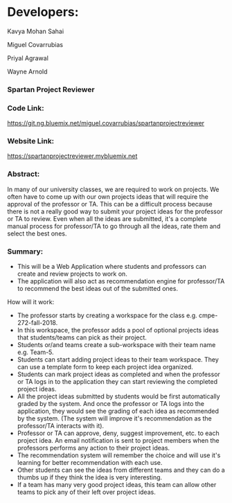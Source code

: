 # Developers:
Kavya Mohan Sahai

Miguel Covarrubias

Priyal Agrawal

Wayne Arnold


### Spartan Project Reviewer

### Code Link:
https://git.ng.bluemix.net/miguel.covarrubias/spartanprojectreviewer

### Website Link: 
https://spartanprojectreviewer.mybluemix.net

### Abstract: 
In many of our university classes, we are required to work on projects. We often have to come up with our own projects ideas that will require the approval of the professor or TA. This can be a difficult process because there is not a really good way to submit your project ideas for the professor or TA to review. Even when all the ideas are submitted, it's a complete manual process for professor/TA to go through all the ideas, rate them and select the best ones.

### Summary:
- This will be a Web Application where students and professors can create and review projects to work on.
- The application will also act as recommendation engine for professor/TA to recommend the best ideas out of the submitted ones.

How will it work:
- The professor starts by creating a workspace for the class e.g. cmpe-272-fall-2018. 
- In this workspace, the professor adds a pool of optional projects ideas that students/teams can pick as their project. 
- Students or/and teams create a sub-workspace with their team name e.g. Team-5.
- Students can start adding project ideas to their team workspace. They can use a template form to keep each project idea organized. 
- Students can mark project ideas as completed and when the professor or TA logs in to the application they can start reviewing the completed project ideas. 
- All the project ideas submitted by students would be first automatically graded by the system. And once the professor or TA logs into the application, they would see the grading of each idea as recommended by the system. (The system will improve it's recommendation as the professor/TA interacts with it).
- Professor or TA can approve, deny, suggest improvement, etc. to each project idea. An email notification is sent to project members when the professors performs any action to their project ideas.
- The recommendation system will remember the choice and will use it's learning for better recommendation with each use.
- Other students can see the ideas from different teams and they can do a thumbs up if they think the idea is very interesting. 
- If a team has many very good project ideas, this team can allow other teams to pick any of their left over project ideas. 

